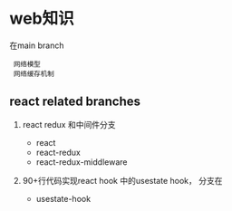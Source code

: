 # web知识 
在main branch
    
     网络模型
     网络缓存机制
## react related branches
1. react redux 和中间件分支
    
    - react
    - react-redux
    - react-redux-middleware

2. 90+行代码实现react hook 中的usestate hook， 分支在

    - usestate-hook

